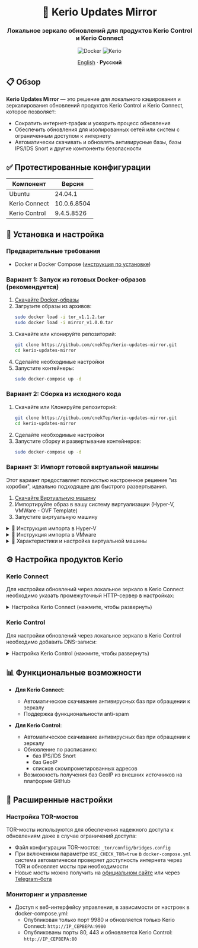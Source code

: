 <div align="center">

# 🔄 Kerio Updates Mirror

### Локальное зеркало обновлений для продуктов Kerio Control и Kerio Connect

![Docker](https://img.shields.io/badge/Docker-2CA5E0?style=flat&logo=docker&logoColor=white)
![Kerio](https://img.shields.io/badge/Kerio-Connect_&_Control-0078D4?style=flat)

[English](../../README.md) · **Русский**
</div>

## 📋 Обзор

**Kerio Updates Mirror** — это решение для локального кэширования и зеркалирования обновлений продуктов Kerio Control и
Kerio Connect, которое позволяет:

- Сократить интернет-трафик и ускорить процесс обновления
- Обеспечить обновления для изолированных сетей или систем с ограниченным доступом к интернету
- Автоматически скачивать и обновлять антивирусные базы, базы IPS/IDS Snort и другие компоненты безопасности

## ✅ Протестированные конфигурации

| Компонент     | Версия      |
|---------------|-------------|
| Ubuntu        | 24.04.1     |
| Kerio Connect | 10.0.6.8504 |
| Kerio Control | 9.4.5.8526  |

## 🚀 Установка и настройка

### Предварительные требования

- Docker и Docker Compose ([инструкция по установке](docker.md))

### Вариант 1: Запуск из готовых Docker-образов (рекомендуется)

1. [Скачайте Docker-образы](https://t.me/my_store_files_bot?start=kerio-updates-mirror)
2. Загрузите образы из архивов:
   ```bash
   sudo docker load -i tor_v1.1.2.tar
   sudo docker load -i mirror_v1.0.0.tar
   ```
3. Скачайте или клонируйте репозиторий:
   ```bash
   git clone https://github.com/cnekTep/kerio-updates-mirror.git
   cd kerio-updates-mirror
   ```
4. Сделайте необходимые настройки
5. Запустите контейнеры:
   ```bash
   sudo docker-compose up -d
   ```

### Вариант 2: Сборка из исходного кода

1. Скачайте или Клонируйте репозиторий:
   ```bash
   git clone https://github.com/cnekTep/kerio-updates-mirror.git
   cd kerio-updates-mirror
   ```
2. Сделайте необходимые настройки
3. Запустите сборку и развертывание контейнеров:
   ```bash
   sudo docker-compose up -d
   ```

### Вариант 3: Импорт готовой виртуальной машины

Этот вариант предоставляет полностью настроенное решение "из коробки", идеально подходящее для быстрого развертывания.

1. [Скачайте Виртуальную машину](https://t.me/my_store_files_bot?start=kerio-updates-mirror)
2. Импортируйте образ в вашу систему виртуализации (Hyper-V, VMWare - OVF Template)
3. Запустите виртуальную машину

<details>
<summary>📝 Инструкция импорта в Hyper-V</summary>

1. Откройте **Диспетчер Hyper-V** (Hyper-V Manager)
2. В меню **Действие** выберите **Создать** → **Виртуальная машина**
3. В открывшемся мастере создания:
    - Введите имя виртуальной машины (например, "Kerio Updates Mirror")
    - При необходимости измените расположение файлов ВМ
    - Нажмите **Далее**
4. **Важно**: В разделе выбора поколения выберите **Поколение 1**
5. Укажите объем оперативной памяти (рекомендуется 512-1024 МБ)
6. Настройте сетевое подключение (выберите существующий виртуальный коммутатор)
7. На этапе настройки виртуального жесткого диска:
    - Выберите **Использовать существующий виртуальный жесткий диск**
    - Нажмите **Обзор** и укажите путь к скачанному файлу `.vhdx`
    - Нажмите **Далее**
8. Просмотрите сводку параметров и нажмите **Готово**

</details>

<details>
<summary>📝 Инструкция импорта в VMware</summary>

#### Пошаговая инструкция импорта в VMware Workstation/Player

1. Запустите VMware Workstation или VMware Player
2. Выберите **Файл** → **Открыть**
3. Найдите и выберите файл `.ovf` из распакованного архива
4. В диалоговом окне импорта:
    - Укажите имя виртуальной машины (например, "Kerio Updates Mirror")
    - При необходимости измените расположение виртуальной машины
    - Нажмите **Импорт**
5. Дождитесь завершения процесса импорта

#### Пошаговая инструкция импорта в VMware ESXi

1. Войдите в веб-интерфейс VMware ESXi или vSphere
2. Перейдите в раздел **Виртуальные машины**
3. Нажмите **Создать/Зарегистрировать виртуальную машину**
4. Выберите **Развернуть виртуальную машину из OVF или OVA файла**
5. Укажите имя виртуальной машины
6. Перетащите файлы OVF и VMDK в область загрузки или используйте кнопку выбора файлов
7. Выберите хранилище для размещения ВМ
8. Выберите сеть для подключения
9. Нажмите **Далее** и затем **Завершить**

</details>


<details>
<summary>📝 Характеристики и настройка виртуальной машины</summary>

#### Технические характеристики

- **Операционная система**: Debian 12 (минимальная установка)
- **Требования к ресурсам**: 512-1024 МБ ОЗУ, 1 CPU, 10 ГБ хранилища
- **Предустановленное ПО**: SSH, Midnight Commander, htop, Docker, Docker Compose,
- **Docker контейнеры**: Portainer, Kerio Updates Mirror

#### Доступ к системе

- **Учетные данные по умолчанию**:
    - Имя пользователя: `root`
    - Пароль: `root`

#### Начальная настройка

1. Подключитесь к виртуальной машине по SSH (порт 22)
2. **Настоятельно рекомендуется** изменить пароль root:
   ```bash
   passwd
   ```
3. Настройте корректный часовой пояс:
   ```bash
   dpkg-reconfigure tzdata
   ```
4. Проверьте текущий IP-адрес (по умолчанию используется DHCP):
   ```bash
   ip a
   ```

#### Настройка сети

Для изменения сетевых параметров:

1. Редактирование сетевых интерфейсов:
   ```bash
   nano /etc/network/interfaces
   # или
   mc # затем перейдите к /etc/network/interfaces
   ```
2. Настройка DNS-серверов:
   ```bash
   nano /etc/resolv.conf
   # или 
   mc # затем перейдите к /etc/resolv.conf
   ```

#### Управление через Portainer

Виртуальная машина включает предустановленный Portainer для удобного управления Docker-контейнерами:

- **URL**: `https://IP_ВИРТУАЛЬНОЙ_МАШИНЫ:9443`
- **Учетные данные**:
    - Имя пользователя: `admin`
    - Пароль: `admin`

> **Примечание**: Рекомендуется сменить пароль администратора Portainer после первого входа в систему.

</details>

## ⚙️ Настройка продуктов Kerio

### Kerio Connect

Для настройки обновлений через локальное зеркало в Kerio Connect необходимо указать промежуточный HTTP-сервер в
настройках:

<details>
<summary>Настройка Kerio Connect (нажмите, чтобы развернуть)</summary>

#### Для Linux-сервера с Kerio Connect и Docker-контейнерами на одном сервере:

1. Перейдите в **Конфигурация → Дополнительные параметры → Промежуточный HTTP-сервер**
2. Укажите:
    - **Адрес**: 172.222.0.5
    - **Порт**: 8118

#### Для Windows или распределенной инфраструктуры:

> Сервер работает под управлением Windows или используется распределённая инфраструктура (Kerio Connect и
> Docker-контейнеры размещены на разных серверах)

1. Перейдите в **Конфигурация → Дополнительные параметры → Промежуточный HTTP-сервер**
2. Укажите:
    - **Адрес**: IP_адрес_сервера_с_Docker_контейнерами
    - **Порт**: 8118

</details>

### Kerio Control

Для настройки обновлений через локальное зеркало в Kerio Control необходимо добавить DNS-записи:

<details>
<summary>Настройка Kerio Control (нажмите, чтобы развернуть)</summary>

1. Перейдите в **Конфигурация → DNS → Локальный поиск DNS**
2. Добавьте следующие записи (где IP_сервера_обновлений — это IP-адрес сервера с зеркалом):

| IP-адрес              | Имя хоста               | Описание             |
|-----------------------|-------------------------|----------------------|
| IP_сервера_обновлений | bda-update.kerio.com    | kerio-updates-mirror |
| IP_сервера_обновлений | bdupdate.kerio.com      | kerio-updates-mirror |
| IP_сервера_обновлений | ids-update.kerio.com    | kerio-updates-mirror |
| IP_сервера_обновлений | prod-update.kerio.com   | kerio-updates-mirror |
| IP_сервера_обновлений | update.kerio.com        | kerio-updates-mirror |
| IP_сервера_обновлений | wf-activation.kerio.com | kerio-updates-mirror |

</details>

## 📊 Функциональные возможности

- **Для Kerio Connect**:
    - Автоматическое скачивание антивирусных баз при обращении к зеркалу
    - Поддержка функциональности anti-spam

- **Для Kerio Control**:
    - Автоматическое скачивание антивирусных баз при обращении к зеркалу
    - Обновление по расписанию:
        - баз IPS/IDS Snort
        - баз GeoIP
        - списков скомпрометированных адресов
    - Возможность получения баз GeoIP из внешних источников на платформе GitHub

## 🔧 Расширенные настройки

### Настройка TOR-мостов

TOR-мосты используются для обеспечения надежного доступа к обновлениям даже в случае ограничений доступа:

- Файл конфигурации TOR-мостов: `_tor/config/bridges.config`
- При включенном параметре `USE_CHECK_TOR=true` в `docker-compose.yml` система автоматически проверяет доступность
  интернета через TOR и обновляет мосты при необходимости
- Новые мосты можно получить на [официальном сайте](https://bridges.torproject.org) или
  через [Telegram-бота](https://t.me/GetBridgesBot)

### Мониторинг и управление

- Доступ к веб-интерфейсу управления, в зависимости от настроек в docker-compose.yml:
    - Опубликован только порт 9980 и обновляется только Kerio Connect: `http://IP_СЕРВЕРА:9980`
    - Опубликованы порты 80, 443 и обновляется Kerio Control: `http://IP_СЕРВЕРА:80`
